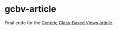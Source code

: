 gcbv-article
============

Final code for the [Generic Class-Based Views article](http://www.onespacemedia.com/news/2014/feb/5/getting-started-generic-class-based-views-django/).
